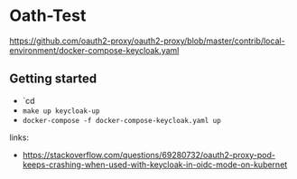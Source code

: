 # Oath-Test
https://github.com/oauth2-proxy/oauth2-proxy/blob/master/contrib/local-environment/docker-compose-keycloak.yaml 


## Getting started
- `cd 
- `make up keycloak-up`
- `docker-compose -f docker-compose-keycloak.yaml up`


links:
- https://stackoverflow.com/questions/69280732/oauth2-proxy-pod-keeps-crashing-when-used-with-keycloak-in-oidc-mode-on-kubernet 